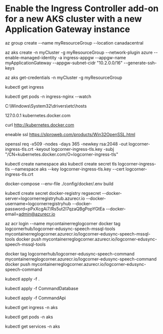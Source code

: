 # Enable the Ingress Controller add-on for a new AKS cluster with a new Application Gateway instance
az group create --name myResourceGroup --location canadacentral

az aks create -n myCluster -g myResourceGroup --network-plugin azure --enable-managed-identity -a ingress-appgw --appgw-name myApplicationGateway --appgw-subnet-cidr "10.2.0.0/16" --generate-ssh-keys

az aks get-credentials -n myCluster -g myResourceGroup

kubectl get ingress

kubectl get pods -n ingress-nginx --watch

C:\Windows\System32\drivers\etc\hosts

127.0.0.1 kubernetes.docker.com

curl http://kubernetes.docker.com


eneable ssl
https://slproweb.com/products/Win32OpenSSL.html


openssl req -x509 -nodes -days 365 -newkey rsa:2048 -out logcorner-ingress-tls.crt -keyout logcorner-ingress-tls.key -subj "/CN=kubernetes.docker.com/O=logcorner-ingress-tls"

kubectl create namespace aks
kubectl create secret tls logcorner-ingress-tls --namespace aks --key logcorner-ingress-tls.key --cert logcorner-ingress-tls.crt



docker-compose --env-file ./config/docker/.env build

kubectl create secret docker-registry regsecret --docker-server=logcornerregistryhub.azurecr.io --docker-username=logcornerregistryhub  --docker-password=pPxXcgAi7/Rs5ut2I7qzaQBgPopYGtEa  --docker-email=admin@azurecr.io  

az acr login --name mycontainerreglogcorner
docker tag logcornerhub/logcorner-edusync-speech-mssql-tools mycontainerreglogcorner.azurecr.io/logcorner-edusync-speech-mssql-tools
docker push mycontainerreglogcorner.azurecr.io/logcorner-edusync-speech-mssql-tools

docker tag logcornerhub/logcorner-edusync-speech-command mycontainerreglogcorner.azurecr.io/logcorner-edusync-speech-command
docker push mycontainerreglogcorner.azurecr.io/logcorner-edusync-speech-command


kubectl apply -f .

kubectl apply -f CommandDatabase

kubectl apply -f CommandApi

kubectl get ingress -n aks

kubectl get pods -n aks

kubectl get services -n aks